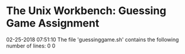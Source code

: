 # The Unix Workbench:  Guessing Game Assignment
02-25-2018 07:51:10
The file 'guessinggame.sh' contains the following number of lines:
0
0
